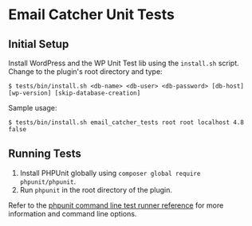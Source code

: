 # Email Catcher Unit Tests

## Initial Setup

Install WordPress and the WP Unit Test lib using the `install.sh` script. Change to the plugin's root directory and type:

    $ tests/bin/install.sh <db-name> <db-user> <db-password> [db-host] [wp-version] [skip-database-creation]

Sample usage:

    $ tests/bin/install.sh email_catcher_tests root root localhost 4.8 false

## Running Tests

1. Install PHPUnit globally using `composer global require phpunit/phpunit`.
2. Run `phpunit` in the root directory of the plugin.

Refer to the [phpunit command line test runner reference](https://phpunit.com/manual/current/en/phpunit-book.html#textui) for more information and command line options.
